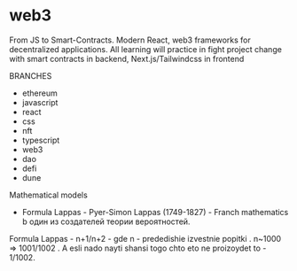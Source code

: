 # web3
From JS to Smart-Contracts. Modern React, web3 frameworks for decentralized applications. All learning will practice in fight project change with smart contracts in backend, Next.js/Tailwindcss in frontend

BRANCHES

- ethereum
- javascript
- react
- css
- nft
- typescript
- web3
- dao
- defi
- dune


Mathematical models

- Formula Lappas - Pyer-Simon Lappas (1749-1827) - Franch mathematics b один из создателей теории вероятностей.

Formula Lappas - n+1/n+2 - gde n - prededishie izvestnie popitki . n~1000 => 1001/1002
. A esli nado nayti shansi togo chto eto ne proizoydet to - 1/1002.
